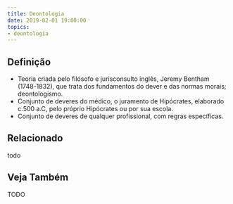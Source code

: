```yaml
---
title: Deontologia
date: 2019-02-01 19:00:00
topics:
- deontologia
---
```


## Definição
* Teoria criada pelo filósofo e jurisconsulto inglês, Jeremy Bentham
  (1748-1832), que trata dos fundamentos do dever e das normas morais;
  deontologismo.
* Conjunto de deveres do médico, o juramento de Hipócrates, elaborado c.500 a.C,
  pelo próprio Hipócrates ou por sua escola.
* Conjunto de deveres de qualquer profissional, com regras específicas.

## Relacionado
todo

## Veja Também
TODO
